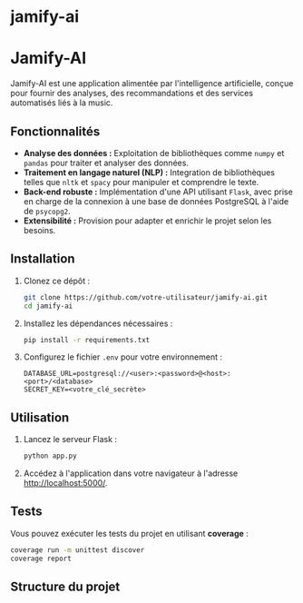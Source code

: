 # jamify-ai

# Jamify-AI

Jamify-AI est une application alimentée par l'intelligence artificielle, conçue pour fournir des analyses, des
recommandations et des services automatisés liés à la music.

## Fonctionnalités

- **Analyse des données :** Exploitation de bibliothèques comme `numpy` et `pandas` pour traiter et analyser des
  données.
- **Traitement en langage naturel (NLP) :** Integration de bibliothèques telles que `nltk` et `spacy` pour manipuler et
  comprendre le texte.
- **Back-end robuste :** Implémentation d'une API utilisant `Flask`, avec prise en charge de la connexion à une base de
  données PostgreSQL à l'aide de `psycopg2`.
- **Extensibilité :** Provision pour adapter et enrichir le projet selon les besoins.

## Installation

1. Clonez ce dépôt :
   ```bash
   git clone https://github.com/votre-utilisateur/jamify-ai.git
   cd jamify-ai
   ```

2. Installez les dépendances nécessaires :
   ```bash
   pip install -r requirements.txt
   ```

3. Configurez le fichier `.env` pour votre environnement :
   ```env
   DATABASE_URL=postgresql://<user>:<password>@<host>:<port>/<database>
   SECRET_KEY=<votre_clé_secrète>
   ```

## Utilisation

1. Lancez le serveur Flask :
   ```bash
   python app.py
   ```

2. Accédez à l'application dans votre navigateur à l'adresse [http://localhost:5000/](http://localhost:5000/).

## Tests

Vous pouvez exécuter les tests du projet en utilisant **coverage** :

```bash
coverage run -m unittest discover
coverage report
```

## Structure du projet
